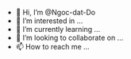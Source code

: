 - 👋 Hi, I’m @Ngoc-dat-Do
- 👀 I’m interested in ...
- 🌱 I’m currently learning ...
- 💞️ I’m looking to collaborate on ...
- 📫 How to reach me ...

<!---
Ngoc-dat-Do/Ngoc-dat-Do is a ✨ special ✨ repository because its `README.md` (this file) appears on your GitHub profile.
You can click the Preview link to take a look at your changes.
--->

